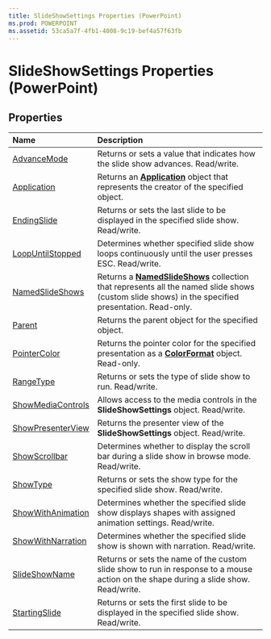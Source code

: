 ```yaml
---
title: SlideShowSettings Properties (PowerPoint)
ms.prod: POWERPOINT
ms.assetid: 53ca5a7f-4fb1-4008-9c19-bef4a57f63fb
---
```



# SlideShowSettings Properties (PowerPoint)

## Properties



|**Name**|**Description**|
|:-----|:-----|
|[AdvanceMode](slideshowsettings-advancemode-property-powerpoint.md)|Returns or sets a value that indicates how the slide show advances. Read/write.|
|[Application](slideshowsettings-application-property-powerpoint.md)|Returns an  **[Application](application-object-powerpoint.md)** object that represents the creator of the specified object.|
|[EndingSlide](slideshowsettings-endingslide-property-powerpoint.md)|Returns or sets the last slide to be displayed in the specified slide show. Read/write.|
|[LoopUntilStopped](slideshowsettings-loopuntilstopped-property-powerpoint.md)|Determines whether specified slide show loops continuously until the user presses ESC. Read/write.|
|[NamedSlideShows](slideshowsettings-namedslideshows-property-powerpoint.md)|Returns a  **[NamedSlideShows](namedslideshows-object-powerpoint.md)** collection that represents all the named slide shows (custom slide shows) in the specified presentation. Read-only.|
|[Parent](slideshowsettings-parent-property-powerpoint.md)|Returns the parent object for the specified object.|
|[PointerColor](slideshowsettings-pointercolor-property-powerpoint.md)|Returns the pointer color for the specified presentation as a  **[ColorFormat](colorformat-object-powerpoint.md)** object. Read-only.|
|[RangeType](slideshowsettings-rangetype-property-powerpoint.md)|Returns or sets the type of slide show to run. Read/write.|
|[ShowMediaControls](slideshowsettings-showmediacontrols-property-powerpoint.md)|Allows access to the media controls in the  **SlideShowSettings** object. Read/write.|
|[ShowPresenterView](slideshowsettings-showpresenterview-property-powerpoint.md)|Returns the presenter view of the  **SlideShowSettings** object. Read/write.|
|[ShowScrollbar](slideshowsettings-showscrollbar-property-powerpoint.md)|Determines whether to display the scroll bar during a slide show in browse mode. Read/write.|
|[ShowType](slideshowsettings-showtype-property-powerpoint.md)|Returns or sets the show type for the specified slide show. Read/write.|
|[ShowWithAnimation](slideshowsettings-showwithanimation-property-powerpoint.md)|Determines whether the specified slide show displays shapes with assigned animation settings. Read/write.|
|[ShowWithNarration](slideshowsettings-showwithnarration-property-powerpoint.md)|Determines whether the specified slide show is shown with narration. Read/write.|
|[SlideShowName](slideshowsettings-slideshowname-property-powerpoint.md)|Returns or sets the name of the custom slide show to run in response to a mouse action on the shape during a slide show. Read/write.|
|[StartingSlide](slideshowsettings-startingslide-property-powerpoint.md)|Returns or sets the first slide to be displayed in the specified slide show. Read/write.|

